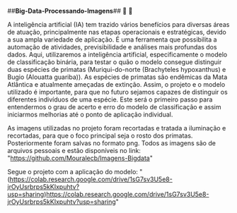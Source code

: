 ##**Big-Data-Processando-Imagens**##  🐒 🐒

A inteligência artificial (IA) tem trazido vários benefícios para diversas áreas de atuação, principalmente nas etapas operacionais e estratégicas, devido a sua ampla variedade de aplicação. É uma ferramenta que possibilita a automação de atividades, previsibilidade e análises mais profundas dos dados. Aqui, utilizaremos a inteligência artificial, especificamente o modelo de classificação binária, para testar o quão o modelo consegue distinguir duas espécies de primatas (Muriqui-do-norte (Brachyteles hypoxanthus) e Bugio (Alouatta guariba)). As  espécies de primatas são endêmicas da Mata Atlântica e atualmente ameçadas de extinção. Assim, o projeto e o modelo utilizado é importante, para que no futuro sejamos capazes de distinguir os diferentes indivíduos de uma espécie. Este será o primeiro passo para entendermos o grau de acerto e erro do modelo de classificação e assim iniciarmos melhorias até o ponto de aplicação individual. 

As imagens utilizadas no projeto foram recortadas e tratada a iluminação e recortadas, para que o foco principal seja o rosto dos primatas. Posteriormente foram salvas no formato png.
Todos as imagens são de arquivos pessoais e estão disponíveis no link: "https://github.com/Mouralecb/Imagens-Bigdata"

Segue o projeto com a aplicação do modelo: "(https://colab.research.google.com/drive/1sG7sv3U5e8-jrOyUsrbrps5kKIxpuhtv?usp=sharing)https://colab.research.google.com/drive/1sG7sv3U5e8-jrOyUsrbrps5kKIxpuhtv?usp=sharing"


